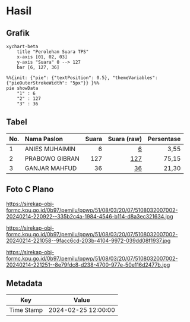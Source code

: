 # Hasil

## Grafik

```mermaid
xychart-beta
    title "Perolehan Suara TPS"
    x-axis [01, 02, 03]
    y-axis "Suara" 0 --> 127
    bar [6, 127, 36]
```

```mermaid
%%{init: {"pie": {"textPosition": 0.5}, "themeVariables": {"pieOuterStrokeWidth": "5px"}} }%%
pie showData
    "1" : 6
    "2" : 127
    "3" : 36
```

## Tabel

| No. | Nama Paslon    | Suara | Suara (raw) | Persentase |
|:--- |:-------------- | -----:| -----------:| ----------:|
| 1   | ANIES MUHAIMIN | 6     | [6][p-1]    | 3,55       |
| 2   | PRABOWO GIBRAN | 127   | [127][p-2]  | 75,15      |
| 3   | GANJAR MAHFUD  | 36    | [36][p-3]   | 21,30      |


[p-1]: https://github.com/gigit-pemilu/pemilu-2024-51-bali/blob/main/pilpres/hitung-suara/sub/51-bali/sub/08-buleleng/sub/03-busungbiu/sub/2007-subuk/sub/002-tps/sub/paslon-1.txt
[p-2]: https://github.com/gigit-pemilu/pemilu-2024-51-bali/blob/main/pilpres/hitung-suara/sub/51-bali/sub/08-buleleng/sub/03-busungbiu/sub/2007-subuk/sub/002-tps/sub/paslon-2.txt
[p-3]: https://github.com/gigit-pemilu/pemilu-2024-51-bali/blob/main/pilpres/hitung-suara/sub/51-bali/sub/08-buleleng/sub/03-busungbiu/sub/2007-subuk/sub/002-tps/sub/paslon-3.txt

## Foto C Plano

https://sirekap-obj-formc.kpu.go.id/0b97/pemilu/ppwp/51/08/03/20/07/5108032007002-20240214-220922--335b2c4a-1984-4546-b114-d8a3ec321634.jpg

https://sirekap-obj-formc.kpu.go.id/0b97/pemilu/ppwp/51/08/03/20/07/5108032007002-20240214-221058--9facc6cd-203b-4104-9972-039dd08f1937.jpg

https://sirekap-obj-formc.kpu.go.id/0b97/pemilu/ppwp/51/08/03/20/07/5108032007002-20240214-221251--8e79fdc8-d238-4700-977e-50e116d2477b.jpg


## Metadata

| Key        | Value               |
| ---------- | ------------------- |
| Time Stamp | 2024-02-25 12:00:00 |



